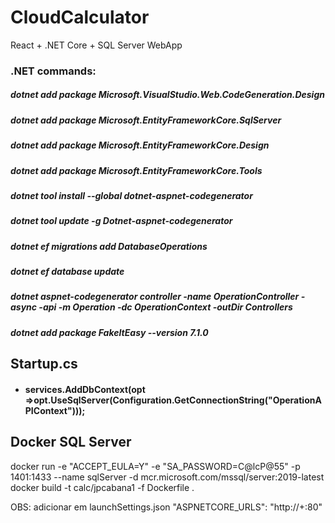 # CloudCalculator

React + .NET Core + SQL Server WebApp

### .NET commands:

##### dotnet add package Microsoft.VisualStudio.Web.CodeGeneration.Design

##### dotnet add package Microsoft.EntityFrameworkCore.SqlServer

##### dotnet add package Microsoft.EntityFrameworkCore.Design

##### dotnet add package Microsoft.EntityFrameworkCore.Tools

##### dotnet tool install --global dotnet-aspnet-codegenerator

##### dotnet tool update -g Dotnet-aspnet-codegenerator

##### dotnet ef migrations add DatabaseOperations

##### dotnet ef database update

##### dotnet aspnet-codegenerator controller -name OperationController -async -api -m Operation -dc OperationContext -outDir Controllers

##### dotnet add package FakeItEasy --version 7.1.0

## Startup.cs

- #### services.AddDbContext<OperationContext>(opt =>opt.UseSqlServer(Configuration.GetConnectionString("OperationAPIContext")));

## Docker SQL Server

docker run -e "ACCEPT_EULA=Y" -e "SA_PASSWORD=C@lcP@55" -p 1401:1433 --name sqlServer -d mcr.microsoft.com/mssql/server:2019-latest
docker build -t calc/jpcabana1 -f Dockerfile .

OBS: adicionar em launchSettings.json "ASPNETCORE_URLS": "http://+:80"

